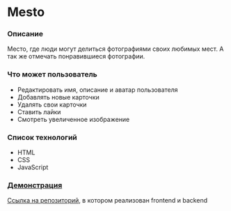# Mesto 
 
### Описание 
Место, где люди могут делиться фотографиями своих любимых мест. А так же отмечать понравившиеся фотографии.

### Что может пользователь
* Редактировать имя, описание и аватар пользователя
* Добавлять новые карточки
* Удалять свои карточки
* Ставить лайки
* Смотреть увеличенное изображение
 
### Список технологий
* HTML
* CSS
* JavaScript

### [Демонстрация](https://murat29.github.io/mesto)

[Ссылка на репозиторий](https://github.com/Murat29/react-mesto-api-full), в котором реализован  frontend и backend
